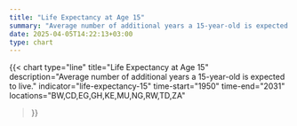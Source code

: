 ```yaml
---
title: "Life Expectancy at Age 15"
summary: "Average number of additional years a 15-year-old is expected to live"
date: 2025-04-05T14:22:13+03:00
type: chart
---
```


{{< chart
    type="line"
    title="Life Expectancy at Age 15"
    description="Average number of additional years a 15-year-old is expected to live."
    indicator="life-expectancy-15"
    time-start="1950"
    time-end="2031"
    locations="BW,CD,EG,GH,KE,MU,NG,RW,TD,ZA"
>}}
